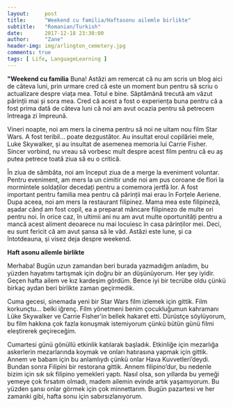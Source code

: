 ```yaml
---
layout:     post
title:      "Weekend cu familia/Haftasonu ailemle birlikte"
subtitle:   "Romanian/Turkish"
date:       2017-12-18 23:30:00
author:     "Zane"
header-img: img/arlington_cemetery.jpg
comments: true
tags: [ Life, LanguageLearning ]
---
```

**"Weekend cu familia**
Buna! Astăzi am remercat că nu am scris un blog aici de câteva luni, prin urmare cred că este un moment bun pentru să scriu o actualizare despre viața mea. 
Totul e bine. Săptămână trecută am văzut părinții mai și sora mea. 
Cred că acest a fost o experiența buna pentru că a fost prima dată de câteva luni că noi am avut ocazia pentru să petrecem întreaga zi împreună. 

Vineri noapte, noi am mers la cinema pentru să noi ne uitam nou film Star Wars.
A fost teribil… poate dezgustător. Au insultat eroul copilăriei mele, Luke Skywalker, și au insultat de asemenea memoria lui Carrie Fisher.
Sincer vorbind, nu vreau să vorbesc mult despre acest film pentru că eu aș putea petrece toată ziua să eu o critică. 

În ziua de sâmbăta, noi am început ziua de a merge la eveniment voluntar.
Pentru eveniment, am mers la un cimitir unde noi am pus coroane de flori la mormintele soldaților decedați pentru a comemora jertfă lor.
A fost important pentru familia mea pentru că părinții mai erau în Forțele Aeriene.
Dupa aceea, noi am mers la restaurant filipinez.
Mama mea este filipineză, așadar când am fost copil, ea a preparat mâncare filipinezo de multe ori pentru noi.
În orice caz, în ultimii ani nu am avut multe oportunități pentru a mancă acest aliment deoarece nu mai locuiesc în casa părinților mei. 
Deci, eu sunt fericit că am avut șansa să le văd. Astăzi este lune, și ca întotdeauna, și visez deja despre weekend.

**Haft asonu ailemle birlikte**

 Merhaba! Bugün uzun zamandan beri burada yazmadığım anladım, bu yüzden hayatımı tartışmak için doğru bir an düşünüyorum.
 Her şey iyidir. Geçen hafta ailem ve kız kardeşim gördüm.
 Bence iyi bir tecrübe oldu çünkü birkaç aydan beri birlikte zaman geçirmedik.

Cuma gecesi, sinemada yeni bir Star Wars film izlemek için gittik.
Film korkunçtu... belki iğrenç. Film yönetmeni benim çocukluğumun kahramanı Lüke Skywalker ve Carrie Fisher'in bellek hakaret etti.
Dürüstçe söylüyorum, bu film hakkına çok fazla konuşmak istemiyorum çünkü bütün günü filmi eleştirerek geçireceğim.

Cumartesi günü gönüllü etkinlik katılarak başladık.
Etkinliğe için mezarlığa askerlerin mezarlarında koymak ve onları hatırasına yapmak için gittik.
Annem ve babam için bu anlamlıydı çünkü onlar Hava Kuvvetleri’deydi.
Bundan sonra Filipini bir restorana gittik.  Annem filipino’dur, bu nedenle bizim için sık sık filipino yemekleri yaptı.
Nasıl olsa, son yıllarda bu yemeği yemeye çok fırsatım olmadı, madem ailemin evinde artık yaşamıyorum.
Bu yüzden şansı onlar görmek için çok minnettarım. Bugün pazartesi ve her zamanki gibi, hafta sonu için sabırsızlanıyorum.  
